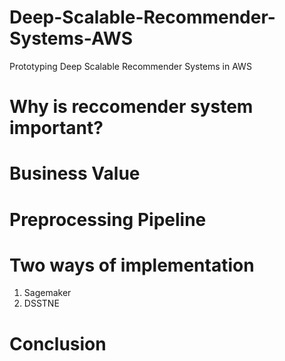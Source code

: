 # Deep-Scalable-Recommender-Systems-AWS
Prototyping Deep Scalable Recommender Systems in AWS

# Why is reccomender system important?

# Business Value
# Preprocessing Pipeline
# Two ways of implementation 

1. Sagemaker
2. DSSTNE

# Conclusion
